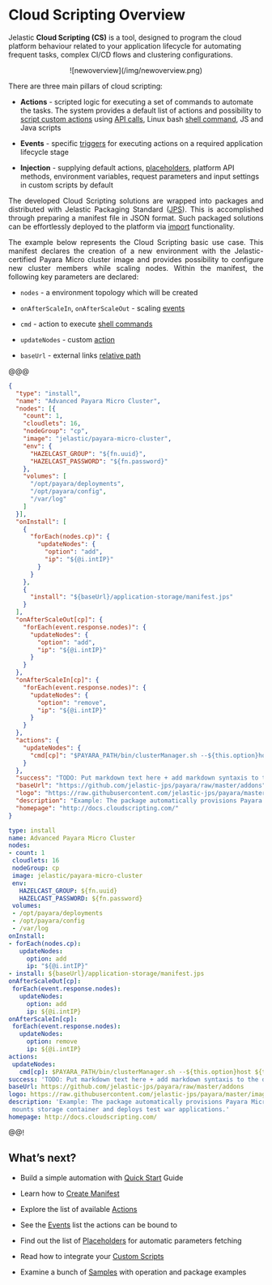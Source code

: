 <h1>Cloud Scripting Overview</h1>

Jelastic <b>Cloud Scripting (CS)</b> is a tool, designed to program the cloud platform behaviour related to your application lifecycle for automating frequent tasks, complex CI/CD flows and clustering configurations.            

<center>![newoverview](/img/newoverview.png)</center>                                           

There are three main pillars of cloud scripting:

* **Actions** - scripted logic for executing a set of commands to automate the tasks. The system provides a default list of actions and possibility to <a href="/creating-manifest/custom-scripts/" target="_blank">script custom actions</a> using <a href="https://docs.jelastic.com/api/" target="_blank">API calls</a>, Linux bash <a href="/creating-manifest/actions/#cmd" target="_blank">shell command</a>, JS and Java scripts   

* **Events** - specific <a href="/creating-manifest/events/" target="_blank">triggers</a> for executing actions on a required application lifecycle stage   
  
* **Injection** - supplying default actions, <a href="/creating-manifest/placeholders/" target="_blank">placeholders</a>, platform API methods, environment variables, request parameters and input settings in custom scripts by default

<p dir="ltr" style="text-align: justify;">The developed Cloud Scripting solutions are wrapped into packages and distributed with Jelastic Packaging Standard (<a href="https://docs.jelastic.com/jps" target="_blank">JPS</a>). This is accomplished through preparing a manifest file in JSON format. Such packaged solutions can be effortlessly deployed to the platform via <a href="https://docs.jelastic.com/environment-import" target="_blank">import</a> functionality.</p>

<p dir="ltr" style="text-align: justify;">The example below represents the Cloud Scripting basic use case. This manifest declares the creation of a new environment with the Jelastic-certified Payara Micro cluster image and provides possibility to configure new cluster members while scaling nodes. Within the manifest, the following key parameters are declared:</p>
 
* `nodes` - a environment topology which will be created

* `onAfterScaleIn`, `onAfterScaleOut` - scaling <a href="/creating-manifest/events/#onafterscalein" target="blank">events</a>            

* `cmd` - action to execute <a href="/creating-manifest/actions/#cmd" target="blank">shell commands</a>               

* `updateNodes` - custom <a href="/creating-manifest/actions/#custom-actions" target="blank">action</a>         
* `baseUrl` - external links <a href="/creating-manifest/basic-configs/#relative-links" target="_blank">relative path</a> 

@@@
```json
{
  "type": "install",
  "name": "Advanced Payara Micro Cluster",
  "nodes": [{
    "count": 1,
    "cloudlets": 16,
    "nodeGroup": "cp",
    "image": "jelastic/payara-micro-cluster",
    "env": {
      "HAZELCAST_GROUP": "${fn.uuid}",
      "HAZELCAST_PASSWORD": "${fn.password}"
    },
    "volumes": [
      "/opt/payara/deployments",
      "/opt/payara/config",
      "/var/log"
    ]
  }],
  "onInstall": [
    {
      "forEach(nodes.cp)": {
        "updateNodes": {
          "option": "add",
          "ip": "${@i.intIP}"
        }
      }
    },
    {
      "install": "${baseUrl}/application-storage/manifest.jps"
    }
  ],
  "onAfterScaleOut[cp]": {
    "forEach(event.response.nodes)": {
      "updateNodes": {
        "option": "add",
        "ip": "${@i.intIP}"
      }
    }
  },
  "onAfterScaleIn[cp]": {
    "forEach(event.response.nodes)": {
      "updateNodes": {
        "option": "remove",
        "ip": "${@i.intIP}"
      }
    }
  },
  "actions": {
    "updateNodes": {
      "cmd[cp]": "$PAYARA_PATH/bin/clusterManager.sh --${this.option}host ${this.ip}"
    }
  },
  "success": "TODO: Put markdown text here + add markdown syntaxis to the docs",
  "baseUrl": "https://github.com/jelastic-jps/payara/raw/master/addons",
  "logo": "https://raw.githubusercontent.com/jelastic-jps/payara/master/images/70.png",
  "description": "Example: The package automatically provisions Payara Micro cluster, mounts storage container and deploys test war applications.",
  "homepage": "http://docs.cloudscripting.com/"
}
```
```yaml
type: install
name: Advanced Payara Micro Cluster
nodes:
- count: 1
 cloudlets: 16
 nodeGroup: cp
 image: jelastic/payara-micro-cluster
 env:
   HAZELCAST_GROUP: ${fn.uuid}
   HAZELCAST_PASSWORD: ${fn.password}
 volumes:
 - /opt/payara/deployments
 - /opt/payara/config
 - /var/log
onInstall:
- forEach(nodes.cp):
   updateNodes:
     option: add
     ip: "${@i.intIP}"
- install: ${baseUrl}/application-storage/manifest.jps
onAfterScaleOut[cp]:
 forEach(event.response.nodes):
   updateNodes:
     option: add
     ip: ${@i.intIP}
onAfterScaleIn[cp]:
 forEach(event.response.nodes):
   updateNodes:
     option: remove
     ip: ${@i.intIP}
actions:
 updateNodes:
   cmd[cp]: $PAYARA_PATH/bin/clusterManager.sh --${this.option}host ${this.ip}
success: 'TODO: Put markdown text here + add markdown syntaxis to the docs'
baseUrl: https://github.com/jelastic-jps/payara/raw/master/addons
logo: https://raw.githubusercontent.com/jelastic-jps/payara/master/images/70.png
description: 'Example: The package automatically provisions Payara Micro cluster,
 mounts storage container and deploys test war applications.'
homepage: http://docs.cloudscripting.com/
```
@@!
<br>       
<h2> What’s next?</h2>

- Build a simple automation with <a href="/quick-start/" target="_blank">Quick Start</a> Guide                               
 
- Learn how to <a href="/creating-manifest/basic-configs/" target="_blank">Create Manifest</a>               
 
- Explore the list of available <a href="/creating-manifest/actions/" target="_blank">Actions</a>                      
 
- See the <a href="/creating-manifest/events/" target="_blank">Events</a> list the actions can be bound to                       
  
- Find out the list of <a href="/creating-manifest/placeholders/" target="_blank">Placeholders</a> for automatic parameters fetching               
 
- Read how to integrate your <a href="/creating-manifest/custom-scripts/" target="_blank">Custom Scripts</a>                    

- Examine a bunch of <a href="/samples/" target="_blank">Samples</a> with operation and package examples                                                    
